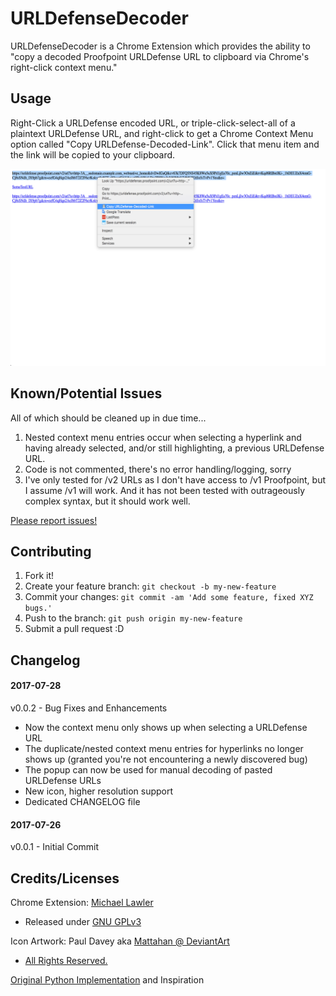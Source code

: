 # URLDefenseDecoder
URLDefenseDecoder is a Chrome Extension which provides the ability to "copy a decoded Proofpoint URLDefense URL to clipboard via Chrome's right-click context menu."

## Usage
Right-Click a URLDefense encoded URL, or triple-click-select-all of a plaintext URLDefense URL, and right-click to get a Chrome Context Menu option called "Copy URLDefense-Decoded-Link". Click that menu item and the link will be copied to your clipboard.

![Screenshot](assets/URLDefenseDecoder_screenshot01.png)

## Known/Potential Issues

All of which should be cleaned up in due time...
1. Nested context menu entries occur when selecting a hyperlink and having already selected, and/or still highlighting, a previous URLDefense URL.
2. Code is not commented, there's no error handling/logging, sorry
3. I've only tested for /v2 URLs as I don't have access to /v1 Proofpoint, but I assume /v1 will work. And it has not been tested with outrageously complex syntax, but it should work well.

[Please report issues!](https://github.com/TryTryAgain/URLDefenseDecoder/issues)

## Contributing

1. Fork it!
2. Create your feature branch: `git checkout -b my-new-feature`
3. Commit your changes: `git commit -am 'Add some feature, fixed XYZ bugs.'`
4. Push to the branch: `git push origin my-new-feature`
5. Submit a pull request :D

## Changelog

#### 2017-07-28
v0.0.2 - Bug Fixes and Enhancements

- Now the context menu only shows up when selecting a URLDefense URL
- The duplicate/nested context menu entries for hyperlinks no longer shows up (granted you're not encountering a newly discovered bug)
- The popup can now be used for manual decoding of pasted URLDefense URLs
- New icon, higher resolution support
- Dedicated CHANGELOG file


#### 2017-07-26
v0.0.1 - Initial Commit

## Credits/Licenses

Chrome Extension: [Michael Lawler](https://github.com/TryTryAgain)
- Released under [GNU GPLv3](https://www.gnu.org/licenses/gpl-3.0.en.html)

Icon Artwork: Paul Davey aka [Mattahan @ DeviantArt](http://mattahan.deviantart.com/art/Buuf-37966044)
  - [All Rights Reserved.](https://creativecommons.org/licenses/by-nc-sa/2.5/)

[Original Python Implementation](https://help.proofpoint.com/@api/deki/files/177/URLDefenseDecode.py?revision=1) and Inspiration
